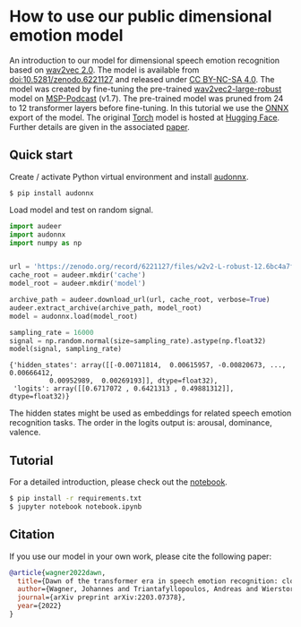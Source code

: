 # How to use our public dimensional emotion model

An introduction to our model for 
dimensional speech emotion recognition based on
[wav2vec 2.0](https://ai.facebook.com/blog/wav2vec-20-learning-the-structure-of-speech-from-raw-audio/).
The model is available from 
[doi:10.5281/zenodo.6221127](https://doi.org/10.5281/zenodo.6221127)
and released under
[CC BY-NC-SA 4.0](https://creativecommons.org/licenses/by-nc-sa/4.0/).
The model was created
by fine-tuning the pre-trained
[wav2vec2-large-robust](https://huggingface.co/facebook/wav2vec2-large-robust)
model on
[MSP-Podcast](https://ecs.utdallas.edu/research/researchlabs/msp-lab/MSP-Podcast.html)
(v1.7).
The pre-trained model was pruned
from 24 to 12 transformer layers
before fine-tuning.
In this tutorial we use the
[ONNX](https://onnx.ai/%22)
export of the model.
The original 
[Torch](https://pytorch.org/)
model is hosted at
[Hugging Face](https://huggingface.co/audeering/wav2vec2-large-robust-12-ft-emotion-msp-dim).
Further details are given in the associated 
[paper](https://arxiv.org/abs/2203.07378).

## Quick start

Create / activate Python virtual environment and install 
[audonnx](https://github.com/audeering/audonnx).

```
$ pip install audonnx
```

Load model and test on random signal.

```python
import audeer
import audonnx
import numpy as np


url = 'https://zenodo.org/record/6221127/files/w2v2-L-robust-12.6bc4a7fd-1.1.0.zip'
cache_root = audeer.mkdir('cache')
model_root = audeer.mkdir('model')

archive_path = audeer.download_url(url, cache_root, verbose=True)
audeer.extract_archive(archive_path, model_root)
model = audonnx.load(model_root)

sampling_rate = 16000
signal = np.random.normal(size=sampling_rate).astype(np.float32)
model(signal, sampling_rate)
```
```
{'hidden_states': array([[-0.00711814,  0.00615957, -0.00820673, ...,  0.00666412,
          0.00952989,  0.00269193]], dtype=float32),
 'logits': array([[0.6717072 , 0.6421313 , 0.49881312]], dtype=float32)}
```

The hidden states might be used as embeddings
for related speech emotion recognition tasks.
The order in the logits output is:
arousal,
dominance,
valence.

## Tutorial

For a detailed introduction, please check out the [notebook](./notebook.ipynb).

```bash
$ pip install -r requirements.txt
$ jupyter notebook notebook.ipynb 
```

## Citation

If you use our model in your own work, please cite the following paper:

```bibtex
@article{wagner2022dawn,
  title={Dawn of the transformer era in speech emotion recognition: closing the valence gap},
  author={Wagner, Johannes and Triantafyllopoulos, Andreas and Wierstorf, Hagen and Schmitt, Maximilian and Burkhardt, Felix and Eyben, Florian and Schuller, Bj{\"o}rn W.},
  journal={arXiv preprint arXiv:2203.07378},
  year={2022}
}
```
